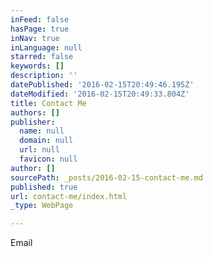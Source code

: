 ```yaml
---
inFeed: false
hasPage: true
inNav: true
inLanguage: null
starred: false
keywords: []
description: ''
datePublished: '2016-02-15T20:49:46.195Z'
dateModified: '2016-02-15T20:49:33.804Z'
title: Contact Me
authors: []
publisher:
  name: null
  domain: null
  url: null
  favicon: null
author: []
sourcePath: _posts/2016-02-15-contact-me.md
published: true
url: contact-me/index.html
_type: WebPage

---
```

Email